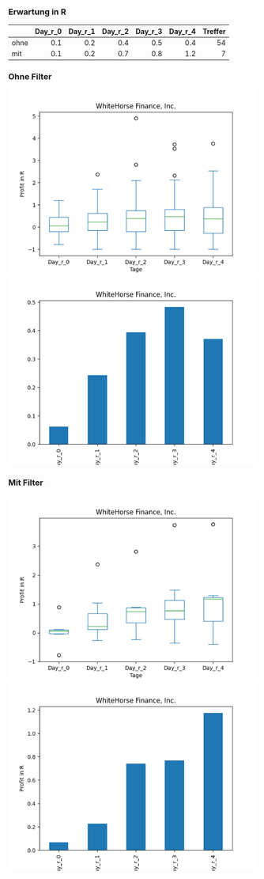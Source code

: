 ### Erwartung in R
|      |   Day_r_0 |   Day_r_1 |   Day_r_2 |   Day_r_3 |   Day_r_4 |   Treffer |
|:-----|----------:|----------:|----------:|----------:|----------:|----------:|
| ohne |       0.1 |       0.2 |       0.4 |       0.5 |       0.4 |        54 |
| mit  |       0.1 |       0.2 |       0.7 |       0.8 |       1.2 |         7 |

### Ohne Filter
![image info](./data/WHF_box_all.png)
![image info](./data/WHF_median_all.png)

### Mit Filter
![image info](./data/WHF_box_filtered.png)
![image info](./data/WHF_median_filtered.png)